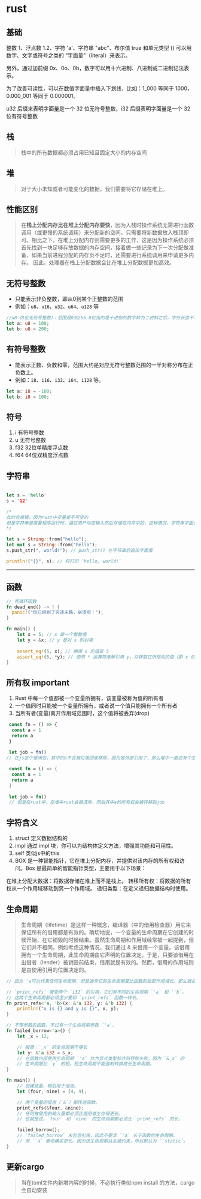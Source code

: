 # rust

## 基础

整数 1、浮点数 1.2、字符 'a'、字符串 "abc"、布尔值 true 和单元类型 () 可以用数字、文字或符号之类的 “字面量”（literal）来表示。

另外，通过加前缀 0x、0o、0b，数字可以用十六进制、八进制或二进制记法表示。

为了改善可读性，可以在数值字面量中插入下划线，比如：1_000 等同于 1000，0.000_001 等同于 0.000001。

u32 后缀来表明字面量是一个 32 位无符号整数，i32 后缀表明字面量是一个 32 位有符号整数

## 栈

> 栈中的所有数据都必须占用已知且固定大小的内存空间

## 堆

> 对于大小未知或者可能变化的数据，我们需要将它存储在堆上。

## 性能区别

> 在**栈上分配内存比在堆上分配内存要快**，因为入栈时操作系统无需进行函数调用（或更慢的系统调用）来分配新的空间，只需要将新数据放入栈顶即可。相比之下，在堆上分配内存则需要更多的工作，这是因为操作系统必须首先找到一块足够存放数据的内存空间，接着做一些记录为下一次分配做准备，如果当前进程分配的内存页不足时，还需要进行系统调用来申请更多内存。 因此，处理器在栈上分配数据会比在堆上分配数据更加高效。

## 无符号整数

- 只能表示非负整数，即从0到某个正整数的范围
- 例如：`u8`、`u16`、`u32`、`u64`、`u128` 等

```rust
//u8（8位无符号整数）：范围是0到255 8位指的是十进制的数字转为二进制之后，字符长度不可超过8
let a: u8 = 100;
let b: u8 = 200;
```

## 有符号整数

- 能表示正数、负数和零，范围大约是对应无符号整数范围的一半对称分布在正负数上。
- 例如：`i8`、`i16`、`i32`、`i64`、`i128` 等。

```rust
let a: i8 = -100;
let b: i8 = 100;

```

## 符号

 1. i  有符号整数
 2. u  无符号整数
 3. f32 32位单精度浮点数
 4. f64 64位双精度浮点数

## 字符串

```rust

let s = 'hello'
s = '12'

/* 
此时会报错，因为rust中变量是不可变的
但是字符串是需要程序运行时，通过用户动态输入然后存储在内存中的，这种情况，字符串字面值就完全无用武之地。 为此，Rust 为我们提供动态字符串类型: String, 该类型被分配到堆上，因此可以动态伸缩，也就能存储在编译时大小未知的文本。
*/

let s = String::from("hello");
let mut s = String::from("hello");
s.push_str(", world!"); // push_str() 在字符串后追加字面值

println!("{}", s); // 将打印 `hello, world!`

```

___

## 函数

```rust
// 死循环函数
fn dead_end() -> ! {
  panic!("你已经到了穷途末路，崩溃吧！");
}

fn main() {  
    let x = 5; // x 是一个整数值  
    let y = &x; // y 是对 x 的引用  
  
    assert_eq!(5, x); // 确保 x 的值是 5  
    assert_eq!(5, *y); // 使用 * 运算符来解引用 y，并获取它所指向的值（即 x 的值）   & 引用的意思
}
```

## 所有权 important

1. Rust 中每一个值都被一个变量所拥有，该变量被称为值的所有者
2. 一个值同时只能被一个变量所拥有，或者说一个值只能拥有一个所有者
3. 当所有者(变量)离开作用域范围时，这个值将被丢弃(drop)

``` javascript
 const fn = () => {
  const a = 1
  return a
 }
 
 let job = fn()
// 在js这个是闭包，其中的a不会被垃圾回收移除，因为被外部引用了，那么堆中一直会有个空间存储这个
```

```rust
 const fn = () => {
  const a = 1
  return a
 }
 
 let job = fn()
 // 但是在rust中，在堆中rust会被清除，然后其中a的所有权会被转移到job
```

## 字符含义

1. struct  定义数据结构的
2. impl 通过 impl 块，你可以为结构体定义方法，增强其功能和可用性。
3. self 类似js中的this
4. BOX<T> 是一种智能指针，它在堆上分配内存，并提供对该内存的所有权和访问。Box<T> 是最简单的智能指针类型，主要用于以下场景：

在堆上分配大数据：将数据存储在堆上而不是栈上。
转移所有权：将数据的所有权从一个作用域移动到另一个作用域。
递归类型：在定义递归数据结构时使用。


## 生命周期

>生命周期（lifetime）是这样一种概念，编译器（中的借用检查器）用它来保证所有的借用都是有效的。确切地说，一个变量的生命周期在它创建的时候开始，在它销毁的时候结束。虽然生命周期和作用域经常被一起提到，但它们并不相同。例如考虑这种情况，我们通过 & 来借用一个变量。该借用拥有一个生命周期，此生命周期由它声明的位置决定。于是，只要该借用在出借者（lender）被销毁前结束，借用就是有效的。然而，借用的作用域则是由使用引用的位置决定的。

``` rust
// 因为 'a可以代表任何生命周期，但是通常它的生命周期要比函数的局部作用域长。那么就会报错

// `print_refs` 接受两个 `i32` 的引用，它们有不同的生命周期 `'a` 和 `'b`。
// 这两个生命周期都必须至少要和 `print_refs` 函数一样长。
fn print_refs<'a, 'b>(x: &'a i32, y: &'b i32) {
    println!("x is {} and y is {}", x, y);
}

// 不带参数的函数，不过有一个生命周期参数 `'a`。
fn failed_borrow<'a>() {
    let _x = 12;

    // 报错：`_x` 的生命周期不够长
    let y: &'a i32 = &_x;
    // 在函数内部使用生命周期 `'a` 作为显式类型标注将导致失败，因为 `&_x` 的
    // 生命周期比 `y` 的短。短生命周期不能强制转换成长生命周期。
}

fn main() {
    // 创建变量，稍后用于借用。
    let (four, nine) = (4, 9);

    // 两个变量的借用（`&`）都传进函数。
    print_refs(&four, &nine);
    // 任何被借用的输入量都必须比借用者生存得更长。
    // 也就是说，`four` 和 `nine` 的生命周期都必须比 `print_refs` 的长。

    failed_borrow();
    // `failed_borrow` 未包含引用，因此不要求 `'a` 长于函数的生命周期，
    // 但 `'a` 寿命确实更长。因为该生命周期从未被约束，所以默认为 `'static`。
}


```

## 更新cargo

> 当在toml文件内新增内容的时候，不必执行类似npm install 的方法，cargo 会自动安装
